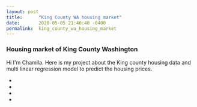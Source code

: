 ```yaml
---
layout: post
title:      "King County WA housing market"
date:       2020-05-05 21:46:40 -0400
permalink:  king_county_wa_housing_market
---
```



  <div class="row align-items-center">
                <h3>Housing market of King County Washington</h3>
                <p>
                    Hi I'm Chamila. Here is my project about the King county housing data and multi linear regression 
                    model to predict the housing prices.  
                </p>
                <div class="socail_links">
                    <ul>
                        <li><a href="#"> <i class="fa fa-facebook"></i> </a></li>
                        <li><a href="#"> <i class="fa fa-twitter"></i> </a></li>
                        <li><a href="#"> <i class="fa fa-instagram"></i> </a></li>
                        <li><a href="#"> <i class="fa fa-google-plus"></i> </a></li>
                    </ul>
                </div>
								</div>
